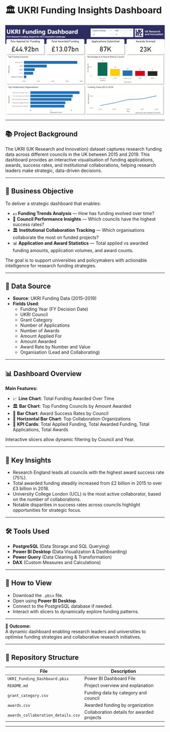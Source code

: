 # 🏛️ UKRI Funding Insights Dashboard
<p align="center">
  <img src="https://github.com/auwalmusa/ukri-research-output-dynamics/blob/735d1ee0d6118bec2df87adb6b5e58b24925cc11/resource/ukri_funding.png" />
</p>

---

## 📚 Project Background

The UKRI (UK Research and Innovation) dataset captures research funding data across different councils in the UK between 2015 and 2019. This dashboard provides an interactive visualisation of funding applications, awards, success rates, and institutional collaborations, helping research leaders make strategic, data-driven decisions.

---

## 🎯 Business Objective

To deliver a strategic dashboard that enables:
- 💷 **Funding Trends Analysis** — How has funding evolved over time?
- 🧠 **Council Performance Insights** — Which councils have the highest success rates?
- 🏛️ **Institutional Collaboration Tracking** — Which organisations collaborate the most on funded projects?
- 📊 **Application and Award Statistics** — Total applied vs awarded funding amounts, application volumes, and award counts.

The goal is to support universities and policymakers with actionable intelligence for research funding strategies.

---

## 💾 Data Source

- **Source**: UKRI Funding Data (2015–2019)
- **Fields Used**:
  - Funding Year (FY Decision Date)
  - UKRI Council
  - Grant Category
  - Number of Applications
  - Number of Awards
  - Amount Applied For
  - Amount Awarded
  - Award Rate by Number and Value
  - Organisation (Lead and Collaborating)

---

## 📊 Dashboard Overview

**Main Features:**
- 📈 **Line Chart**: Total Funding Awarded Over Time
- 🏛️ **Bar Chart**: Top Funding Councils by Amount Awarded
- 🧠 **Bar Chart**: Award Success Rates by Council
- 🧩 **Horizontal Bar Chart**: Top Collaboration Organizations
- 📄 **KPI Cards**: Total Applied Funding, Total Awarded Funding, Total Applications, Total Awards

Interactive slicers allow dynamic filtering by Council and Year.

---

## 🔑 Key Insights

- Research England leads all councils with the highest award success rate (75%).
- Total awarded funding steadily increased from £2 billion in 2015 to over £3 billion in 2018.
- University College London (UCL) is the most active collaborator, based on the number of collaborations.
- Notable disparities in success rates across councils highlight opportunities for strategic focus.

---

## 🛠️ Tools Used

- **PostgreSQL** (Data Storage and SQL Querying)
- **Power BI Desktop** (Data Visualization & Dashboarding)
- **Power Query** (Data Cleaning & Transformation)
- **DAX** (Custom Measures and Calculations)

---

## 📎 How to View

- Download the `.pbix` file.
- Open using **Power BI Desktop**.
- Connect to the PostgreSQL database if needed.
- Interact with slicers to dynamically explore funding patterns.

---

🎯 **Outcome:**  
A dynamic dashboard enabling research leaders and universities to optimise funding strategies and collaborative research initiatives.

---

## 📂 Repository Structure

| File                             | Description                                 |
|----------------------------------|---------------------------------------------|
| `UKRI_Funding_Dashboard.pbix`    | Power BI Dashboard File                    |
| `README.md`                      | Project overview and explanation           |
| `grant_category.csv`             | Funding data by category and council        |
| `awards.csv`                     | Awarded funding by organization             |
| `awards_collaboration_details.csv`| Collaboration details for awarded projects |

---
